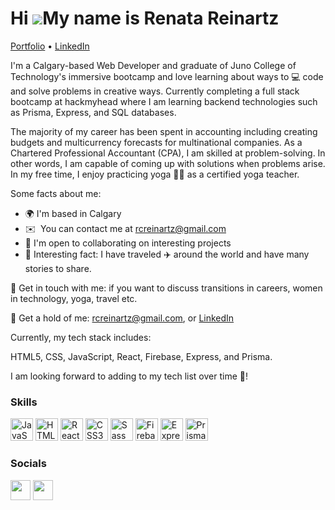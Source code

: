 Hi ![](https://user-images.githubusercontent.com/18350557/176309783-0785949b-9127-417c-8b55-ab5a4333674e.gif)My name is Renata Reinartz
=======================================================================================================================================

[Portfolio](https://www.renata-reinartz.com/) • [LinkedIn](https://www.linkedin.com/in/renata1026/) 

I'm a Calgary-based Web Developer and graduate of Juno College of Technology's immersive bootcamp and love learning about ways to 💻 code and solve problems in creative ways. Currently completing a full stack bootcamp at hackmyhead where I am learning backend technologies such as Prisma, Express, and SQL databases.

The majority of my career has been spent in accounting including creating budgets and multicurrency forecasts for multinational companies. As a Chartered Professional Accountant (CPA), I am skilled at problem-solving. In other words, I am capable of coming up with solutions when problems arise. In my free time, I enjoy practicing yoga 🧘‍♀️ as a certified yoga teacher. 

Some facts about me:

* 🌍 I'm based in Calgary
* ✉️  You can contact me at [rcreinartz@gmail.com](mailto:rcreinartz@gmail.com)
* 🤝 I'm open to collaborating on interesting projects
* 🥰 Interesting fact: I have traveled ✈️ around the world and have many stories to share.

📱 Get in touch with me: if you want to discuss transitions in careers, women in technology, yoga, travel etc.

📨 Get a hold of me: rcreinartz@gmail.com, or [LinkedIn](https://www.linkedin.com/in/renata1026/)

Currently, my tech stack includes:

HTML5, CSS, JavaScript, React, Firebase, Express, and Prisma. 

I am looking forward to adding to my tech list over time 🌸!



### Skills


<p align="left">
<a href="https://developer.mozilla.org/en-US/docs/Web/JavaScript" target="_blank" rel="noreferrer"><img src="https://raw.githubusercontent.com/danielcranney/readme-generator/main/public/icons/skills/javascript-colored.svg" width="36" height="36" alt="JavaScript" /></a>
<a href="https://developer.mozilla.org/en-US/docs/Glossary/HTML5" target="_blank" rel="noreferrer"><img src="https://raw.githubusercontent.com/danielcranney/readme-generator/main/public/icons/skills/html5-colored.svg" width="36" height="36" alt="HTML5" /></a>
<a href="https://reactjs.org/" target="_blank" rel="noreferrer"><img src="https://raw.githubusercontent.com/danielcranney/readme-generator/main/public/icons/skills/react-colored.svg" width="36" height="36" alt="React" /></a>
<a href="https://www.w3.org/TR/CSS/#css" target="_blank" rel="noreferrer"><img src="https://raw.githubusercontent.com/danielcranney/readme-generator/main/public/icons/skills/css3-colored.svg" width="36" height="36" alt="CSS3" /></a>
<a href="https://sass-lang.com/" target="_blank" rel="noreferrer"><img src="https://raw.githubusercontent.com/danielcranney/readme-generator/main/public/icons/skills/sass-colored.svg" width="36" height="36" alt="Sass" /></a>
<a href="https://firebase.google.com/" target="_blank" rel="noreferrer"><img src="https://raw.githubusercontent.com/danielcranney/readme-generator/main/public/icons/skills/firebase-colored.svg" width="36" height="36" alt="Firebase" /></a>
<a href="https://express.google.com/" target="_blank" rel="noreferrer"><img src="https://raw.githubusercontent.com/danielcranney/readme-generator/main/public/icons/skills/express-colored.svg" width="36" height="36" alt="Express" /></a>
<a href="https://prisma.google.com/" target="_blank" rel="noreferrer"><img src="https://raw.githubusercontent.com/danielcranney/readme-generator/main/public/icons/skills/express-colored.svg" width="36" height="36" alt="Prisma" /></a>
</p>


### Socials

<p align="left"> <a href="https://www.github.com/renata1026" target="_blank" rel="noreferrer"><img src="https://raw.githubusercontent.com/danielcranney/readme-generator/main/public/icons/socials/github.svg" width="32" height="32" /></a> <a href="https://www.linkedin.com/in/renata1026" target="_blank" rel="noreferrer"><img src="https://raw.githubusercontent.com/danielcranney/readme-generator/main/public/icons/socials/linkedin.svg" width="32" height="32" /></a></p>

